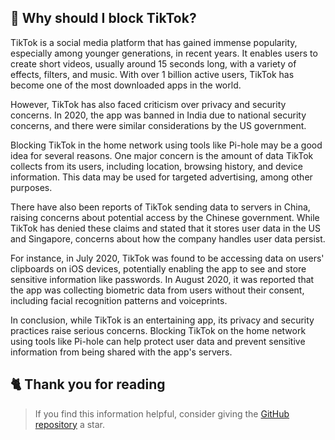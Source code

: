 <!-- [[> SEO
###### Title: Why should I block TikTok?
###### Description: 
###### Tags: 
###### Canonical: /viewer/info/Why_should_I_block_TikTok
]]> -->

## 🤔 Why should I block TikTok?
TikTok is a social media platform that has gained immense popularity, especially among younger generations, in recent years.
It enables users to create short videos, usually around 15 seconds long, with a variety of effects, filters, and music.
With over 1 billion active users, TikTok has become one of the most downloaded apps in the world.

However, TikTok has also faced criticism over privacy and security concerns.
In 2020, the app was banned in India due to national security concerns, and there were similar considerations by the US government.

Blocking TikTok in the home network using tools like Pi-hole may be a good idea for several reasons.
One major concern is the amount of data TikTok collects from its users, including location, browsing history, and device information.
This data may be used for targeted advertising, among other purposes.

There have also been reports of TikTok sending data to servers in China, raising concerns about potential access by the Chinese government.
While TikTok has denied these claims and stated that it stores user data in the US and Singapore, concerns about how the company handles user data persist.

For instance, in July 2020, TikTok was found to be accessing data on users' clipboards on iOS devices, potentially enabling the app to see and store sensitive information like passwords.
In August 2020, it was reported that the app was collecting biometric data from users without their consent, including facial recognition patterns and voiceprints.

In conclusion, while TikTok is an entertaining app, its privacy and security practices raise serious concerns.
Blocking TikTok on the home network using tools like Pi-hole can help protect user data and prevent sensitive information from being shared with the app's servers.

## 🐈 Thank you for reading
> If you find this information helpful, consider giving the [GitHub repository](https://github.com/sefinek24/Sefinek-Blocklist-Collection) a star.